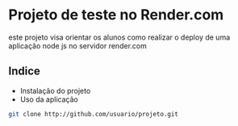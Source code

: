 # Projeto de teste no Render.com

este projeto visa orientar os alunos como realizar
o deploy de uma aplicação node js no servidor render.com

## Indice
  - Instalação do projeto
  - Uso da aplicação

  ``` bash
  git clone http://github.com/usuario/projeto.git
  ```